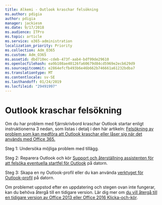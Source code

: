 ```yaml
---
title: Alkemi - Outlook kraschar felsökning
ms.author: pdigia
author: pdigia
manager: jackiesm
ms.date: 9/17/2018
ms.audience: ITPro
ms.topic: article
ms.service: o365-administration
localization_priority: Priority
ms.collection: Adm_O365
ms.custom: Adm_O365
ms.assetid: dbd710ec-cdeb-473f-aab4-bdf99de29610
ms.openlocfilehash: ea9b108ae40126fa60679d84cd5969e2ecb629d9
ms.sourcegitcommit: e2864efcfb493b6e46b662b746661a61232bdba7
ms.translationtype: MT
ms.contentlocale: sv-SE
ms.lasthandoff: 01/24/2019
ms.locfileid: "29491997"
---
```

# <a name="outlook-crash-troubleshooting-steps"></a>Outlook kraschar felsökning

Om du har problem med fjärrskrivbord kraschar Outlook startar enligt instruktionerna 3 nedan, som listas i detalj i den här artikeln: [Felsökning av problem som kan medföra att Outlook kraschar eller låser sig när det används med Office 365.](https://support.microsoft.com/en-us/help/2413813/how-to-troubleshoot-issues-that-cause-outlook-to-crash-or-hang-when-us)
  
Steg 1: Undersöka möjliga problem med tillägg.
  
Steg 2: Reparera Outlook och kör [Support och återställning assistenten för att felsöka eventuella startfel för Outlook](https://aka.ms/SaRA-OutlookWontStart) på datorn. 
  
Steg 3: Skapa en ny Outlook-profil eller du kan använda [verktyget för Outlook-profil](https://aka.ms/SaRA-OutlookSetupProfile) på datorn. 
  
Om problemet uppstod efter en uppdatering och stegen ovan inte fungerar, kan du behöva återgå till en tidigare version. Lär dig mer om [du vill återgå till en tidigare version av Office 2013 eller Office 2016 Klicka-och-kör](https://support.microsoft.com/EN-US/help/2770432).
  

